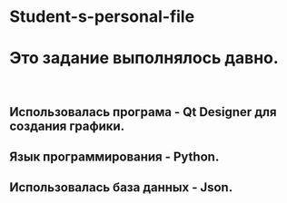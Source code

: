 # Student-s-personal-file
<h1>Это задание выполнялось давно.</h1>
<br>
<h2>Использовалась програма - Qt Designer для создания графики.</h2>
<h2>Язык программирования - Python.</h2>
<h2>Использовалась база данных - Json.</h2>
